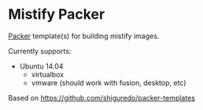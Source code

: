 Mistify Packer
==============

[Packer](http://packer.io) template(s) for building mistify images.

Currently supports:

- Ubuntu 14.04
    - virtualbox
    - vmware (should work with fusion, desktop, etc)

Based on https://github.com/shiguredo/packer-templates

